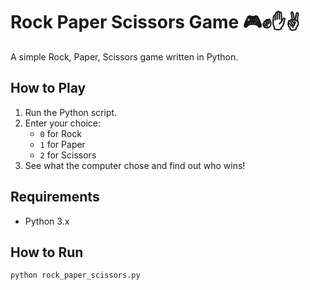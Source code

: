 # Rock Paper Scissors Game 🎮✊✋✌️

A simple Rock, Paper, Scissors game written in Python.

## How to Play

1. Run the Python script.
2. Enter your choice: 
   - `0` for Rock 
   - `1` for Paper 
   - `2` for Scissors
3. See what the computer chose and find out who wins!

## Requirements

- Python 3.x

## How to Run

```bash
python rock_paper_scissors.py
